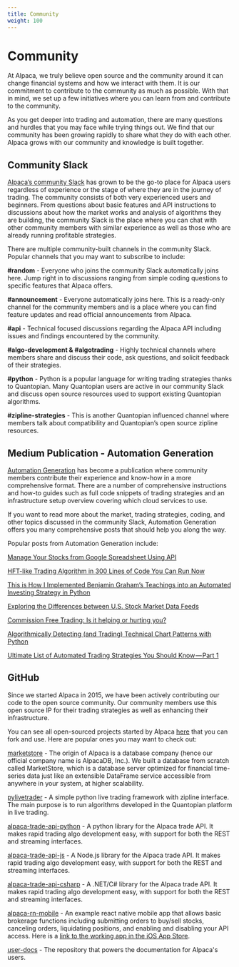 ```yaml
---
title: Community
weight: 100
---
```


# Community

At Alpaca, we truly believe open source and the community around it can change financial systems and 
how we interact with them. It is our commitment to contribute to the community as much as possible. 
With that in mind, we set up a few initiatives where you can learn from and contribute to the community.

As you get deeper into trading and automation, there are many questions and hurdles that you may face 
while trying things out. We find that our community has been growing rapidly to share what they do with 
each other. Alpaca grows with our community and knowledge is built together.


## Community Slack

[Alpaca’s community Slack](https://alpaca-community.slack.com) has grown to be the go-to place for Alpaca 
users regardless of experience or the stage of where they are in the journey of trading. The community 
consists of both very experienced users and beginners. From questions about basic features and 
API instructions to discussions about how the market works and analysis of algorithms they are 
building, the community Slack is the place where you can chat with other community members with
similar experience as well as those who are already running profitable strategies.

There are multiple community-built channels in the community Slack. Popular channels that you may want to 
subscribe to include:

**#random** - Everyone who joins the community Slack automatically joins here. Jump right in to discussions 
ranging from simple coding questions to specific features that Alpaca offers.

**#announcement** - Everyone automatically joins here. This is a ready-only channel for the community 
members and is a place where you can find feature updates and read official announcements from Alpaca.

**#api** - Technical focused discussions regarding the Alpaca API including issues and findings encountered
by the community.

**#algo-development & #algotrading** - Highly technical channels where members share and 
discuss their code, ask questions, and solicit feedback of their strategies.

**#python** - Python is a popular language for writing trading strategies thanks to Quantopian. Many 
Quantopian users are active in our community Slack and discuss open source resources used to support 
existing Quantopian algorithms.

**#zipline-strategies** - This is another Quantopian influenced channel where members talk about 
compatibility and Quantopian’s open source zipline resources.

## Medium Publication - Automation Generation

[Automation Generation](https://medium.com/automation-generation) has become a publication where community members contribute their experience 
and know-how in a more comprehensive format. There are a number of comprehensive instructions and 
how-to guides such as full code snippets of trading strategies and an infrastructure setup overview 
covering which cloud services to use.

If you want to read more about the market, trading strategies, coding, and other topics discussed in the 
community Slack, Automation Generation offers you many comprehensive posts that should help you along the 
way.

Popular posts from Automation Generation include:

[Manage Your Stocks from Google Spreadsheet Using API](https://medium.com/automation-generation/manage-your-stocks-from-google-spreadsheet-using-api-43026db44289)

[HFT-like Trading Algorithm in 300 Lines of Code You Can Run Now](https://medium.com/automation-generation/hft-like-trading-algorithm-in-300-lines-of-code-you-can-run-now-983bede4f13a)

[This is How I Implemented Benjamin Graham’s Teachings into an Automated Investing Strategy in Python](https://medium.com/automation-generation/teaching-your-computer-to-invest-with-python-commission-free-automated-investing-5ade10961e08)

[Exploring the Differences between U.S. Stock Market Data Feeds](https://medium.com/automation-generation/exploring-the-differences-between-u-s-stock-market-data-feeds-3da26946cbd6)

[Commission Free Trading: Is it helping or hurting you?](https://medium.com/automation-generation/commission-free-trading-is-it-helping-or-hurting-you-dc5fdc22ca6a)

[Algorithmically Detecting (and Trading) Technical Chart Patterns with Python](https://medium.com/automation-generation/algorithmically-detecting-and-trading-technical-chart-patterns-with-python-c577b3a396ed)

[Ultimate List of Automated Trading Strategies You Should Know — Part 1](https://medium.com/automation-generation/ultimate-list-of-automated-trading-strategies-you-should-know-part-1-c9a333f58930)

## GitHub

Since we started Alpaca in 2015, we have been actively contributing our code to the open source community. 
Our community members use this open source IP for their trading strategies as well as enhancing their 
infrastructure.

You can see all open-sourced projects started by Alpaca [here](https://github.com/alpacahq) that you can fork and use. Here are 
popular ones you may want to check out:

[marketstore](https://github.com/alpacahq/marketstore) - The origin of Alpaca is a database company 
(hence our official company name is AlpacaDB, Inc.). We built a database from scratch called MarketStore, 
which is a database server optimized for financial time-series data just like an extensible DataFrame 
service accessible from anywhere in your system, at higher scalability.

[pylivetrader](https://github.com/alpacahq/pylivetrader) - A simple python live trading framework with zipline 
interface. The main purpose is to run algorithms developed in the Quantopian platform in live trading.

[alpaca-trade-api-python](https://github.com/alpacahq/alpaca-trade-api-python) - A python library for the 
Alpaca trade API. It makes rapid trading algo development easy, with support for both the REST and streaming 
interfaces.

[alpaca-trade-api-js](https://github.com/alpacahq/alpaca-trade-api-js) - A Node.js library for the Alpaca trade 
API. It makes rapid trading algo development easy, with support for both the REST and streaming interfaces.

[alpaca-trade-api-csharp](https://github.com/alpacahq/alpaca-trade-api-csharp) - A .NET/C# library for the Alpaca trade 
API. It makes rapid trading algo development easy, with support for both the REST and streaming interfaces.

[alpaca-rn-mobile](https://github.com/alpacahq/alpaca-rn-mobile) - An example react native mobile app that 
allows basic brokerage functions including submitting orders to buy/sell stocks, canceling orders,
liquidating positions, and enabling and disabling your API access. Here is a [link to the working app in the 
iOS App Store](https://itunes.apple.com/us/app/alpaca-dashboard/id1448888086).

[user-docs](https://github.com/alpacahq/user-docs) - The repository that powers the documentation for Alpaca's users.
